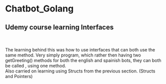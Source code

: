 # Chatbot_Golang


## Udemy course learning Interfaces
<br>
<br>
The learning behind this was how to use interfaces that can both use the same method. Very simply program, which rather then having two getGreeting() methods for both the english and spainish bots, they can both be called , using one method.<br> Also carried on learning using Structs from the previous section. (Structs and Pointers) 
<br>


